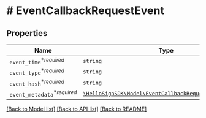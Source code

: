 # # EventCallbackRequestEvent



## Properties

Name | Type | Description | Notes
------------ | ------------- | ------------- | -------------
| `event_time`<sup>*_required_</sup> | ```string``` |    |  |
| `event_type`<sup>*_required_</sup> | ```string``` |    |  |
| `event_hash`<sup>*_required_</sup> | ```string``` |    |  |
| `event_metadata`<sup>*_required_</sup> | [```\HelloSignSDK\Model\EventCallbackRequestEventMetadata```](EventCallbackRequestEventMetadata.md) |    |  |

[[Back to Model list]](../../README.md#models) [[Back to API list]](../../README.md#endpoints) [[Back to README]](../../README.md)
